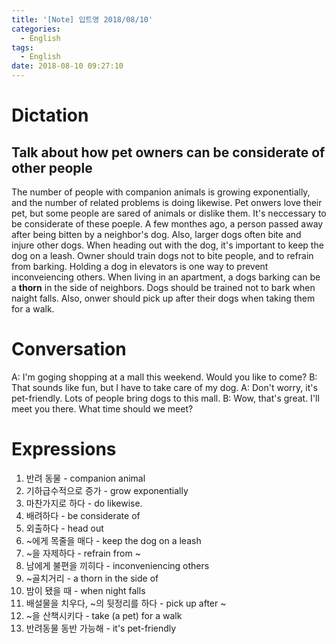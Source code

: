 ```yaml
---
title: '[Note] 입트영 2018/08/10'
categories:
  - English
tags:
  - English
date: 2018-08-10 09:27:10
---
```


# Dictation
## Talk about how pet owners can be considerate of other people

The number of people with companion animals is growing exponentially, and the number of related problems is doing likewise. Pet onwers love their pet, but some people are sared of animals or dislike them. It's neccessary to be considerate of these poeple. A few monthes ago, a person passed away after being bitten by a neighbor's dog. Also, larger dogs often bite and injure other dogs. When heading out with the dog, it's important to keep the dog on a leash. Owner should train dogs not to bite people, and to refrain from barking. Holding a dog in elevators is one way to prevent inconveiencing others. When living in an apartment, a dogs barking can be a **thorn** in the side of neighbors. Dogs should be trained not to bark when naight falls. Also, onwer should pick up after their dogs when taking them for a walk.

# Conversation
A: I'm goging shopping at a mall this weekend. Would you like to come?
B: That sounds like fun, but I have to take care of my dog.
A: Don't worry, it's pet-friendly. Lots of people bring dogs to this mall.
B: Wow, that's great. I'll meet you there. What time should we meet?


# Expressions
1. 반려 동물 - companion animal
2. 기하급수적으로 증가 - grow exponentially
3. 마찬가지로 하다 - do likewise.
4. 배려하다 - be considerate of
5. 외출하다 - head out
6. ~에게 목줄을 매다 - keep the dog on a leash
7. ~을 자제하다 - refrain from ~
8. 남에게 불편을 끼히다 - inconveniencing others
9. ~골치거리 - a thorn in the side of
10. 밤이 됐을 때 - when night falls
11. 배설물을 치우다, ~의 뒷정리를 하다 - pick up after ~
12. ~을 산책시키다 - take (a pet) for a walk
13. 반려동물 동반 가능해 - it's pet-friendly